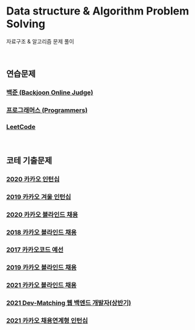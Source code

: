 # Data structure & Algorithm Problem Solving
자료구조 & 알고리즘 문제 풀이

<br>

## 연습문제

### [백준 (Backjoon Online Judge)](https://github.com/jiwoo-kimm/problem-solving/tree/main/Baekjoon%20Online%20Judge/README.md)

### [프로그래머스 (Programmers)](https://github.com/jiwoo-kimm/problem-solving/tree/main/Programmers/README.md)

### [LeetCode](https://github.com/jiwoo-kimm/problem-solving/tree/main/LeetCode)

<br>

## 코테 기출문제

### [2020 카카오 인턴십](https://github.com/jiwoo-kimm/problem-solving/tree/main/2020%20Kakao%20Internship)
### [2019 카카오 겨울 인턴십](https://github.com/jiwoo-kimm/problem-solving/tree/main/2019%20Kakao%20Winter%20Internship)
### [2020 카카오 블라인드 채용](https://github.com/jiwoo-kimm/problem-solving/tree/main/2020%20Kakao%20Blind%20Recruitment)
### [2018 카카오 블라인드 채용](https://github.com/jiwoo-kimm/problem-solving/tree/main/2018%20Kakao%20Blind%20Recruitment)
### [2017 카카오코드 예선](https://github.com/jiwoo-kimm/problem-solving/tree/main/2017%20Kakao%20Code)
### [2019 카카오 블라인드 채용](https://github.com/jiwoo-kimm/problem-solving/tree/main/2019%20Kakao%20Blind%20Recruitment)
### [2021 카카오 블라인드 채용](https://github.com/jiwoo-kimm/problem-solving/tree/main/2021%20Kakao%20Blind%20Recruitment)
### [2021 Dev-Matching 웹 백엔드 개발자(상반기)](https://github.com/jiwoo-kimm/problem-solving/tree/main/2021%20Dev-Matching)
### [2021 카카오 채용연계형 인턴십](https://github.com/jiwoo-kimm/problem-solving/tree/main/2021%20Kakao%Spring%20Internship)
